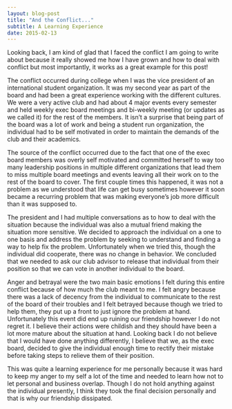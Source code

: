 ```yaml
---
layout: blog-post
title: "And the Conflict..."
subtitle: A Learning Experience
date: 2015-02-13
---
```


Looking back, I am kind of glad that I faced the conflict I am going to write about because it really showed me how I have grown and how to deal with conflict but most importantly, it works as a great example for this post!

The conflict occurred during college when I was the vice president of an international student organization. It was my second year as part of the board and had been a great experience working with the different cultures. We were a very active club and had about 4 major events every semester and held weekly exec board meetings and bi-weekly meeting (or updates as we called it) for the rest of the members. It isn’t a surprise that being part of the board was a lot of work and being a student run organization, the individual had to be self motivated in order to maintain the demands of the club and their academics.

The source of the conflict occurred due to the fact that one of the exec board members was overly self motivated and committed herself to way too many leadership positions in multiple different organizations that lead them to miss multiple board meetings and events leaving all their work on to the rest of the board to cover. The first couple times this happened, it was not a problem as we understood that life can get busy sometimes however it soon became a recurring problem that was making everyone’s job more difficult than it was supposed to.

The president and I had multiple conversations as to how to deal with the situation because the individual was also a mutual friend making the situation more sensitive. We decided to approach the individual on a one to one basis and address the problem by seeking to understand and finding a way to help fix the problem. Unfortunately when we tried this, though the individual did cooperate, there was no change in behavior. We concluded that we needed to ask our club advisor to release that individual from their position so that we can vote in another individual to the board.

Anger and betrayal were the two main basic emotions I felt during this entire conflict because of how much the club meant to me. I felt angry because there was a lack of decency from the individual to communicate to the rest of the board of their troubles and I felt betrayed because though we tried to help them, they put up a front to just ignore the problem at hand. Unfortunately this event did end up ruining our friendship however I do not regret it. I believe their actions were childish and they should have been a lot more mature about the situation at hand. Looking back I do not believe that I would have done anything differently, I believe that we, as the exec board, decided to give the individual enough time to rectify their mistake before taking steps to relieve them of their position.

This was quite a learning experience for me personally because it was hard to keep my anger to my self a lot of the time and needed to learn how not to let personal and business overlap. Though I do not hold anything against the individual presently, I think they took the final decision personally and that is why our friendship dissipated.